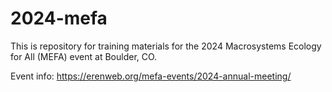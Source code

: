 # 2024-mefa

This is repository for training materials for the 2024 Macrosystems Ecology for All (MEFA) event at Boulder, CO.

Event info: https://erenweb.org/mefa-events/2024-annual-meeting/
